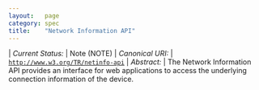 ```yaml
---
layout:   page
category: spec
title:    "Network Information API"
---
```


| *Current Status:* | Note (NOTE)
| *Canonical URI:* | [`http://www.w3.org/TR/netinfo-api`](http://www.w3.org/TR/netinfo-api)
| *Abstract:* | The Network Information API provides an interface for web applications to access the underlying connection information of the device.